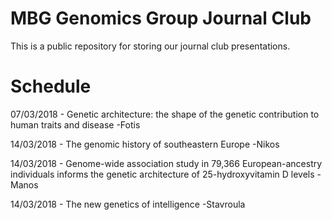 # MBG Genomics Group Journal Club

This is a public repository for storing our journal club presentations.

# Schedule
07/03/2018 - Genetic architecture: the shape of the genetic contribution to human traits and disease    -Fotis

14/03/2018 - The genomic history of southeastern Europe    -Nikos

14/03/2018 - Genome-wide association study in 79,366 European-ancestry individuals informs the genetic architecture of 25-hydroxyvitamin D levels     -Manos

14/03/2018 - The new genetics of intelligence    -Stavroula
